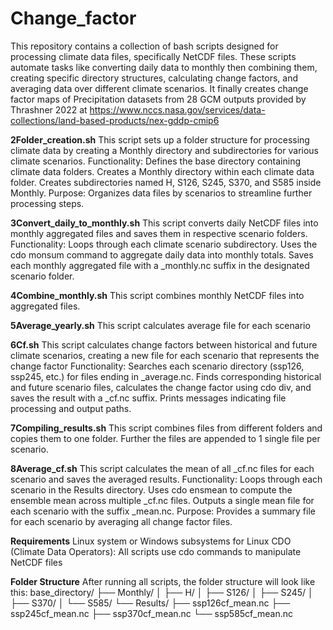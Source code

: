 # Change_factor
This repository contains a collection of bash scripts designed for processing climate data files, specifically NetCDF files. These scripts automate tasks like converting daily data to monthly then combining them, creating specific directory structures, calculating change factors, and averaging data over different climate scenarios.
It finally creates change factor maps of Precipitation datasets from 28 GCM outputs provided by Thrashner 2022 at https://www.nccs.nasa.gov/services/data-collections/land-based-products/nex-gddp-cmip6

**2Folder_creation.sh**
This script sets up a folder structure for processing climate data by creating a Monthly directory and subdirectories for various climate scenarios.
Functionality:
Defines the base directory containing climate data folders.
Creates a Monthly directory within each climate data folder.
Creates subdirectories named H, S126, S245, S370, and S585 inside Monthly.
Purpose:
Organizes data files by scenarios to streamline further processing steps.

**3Convert_daily_to_monthly.sh**
This script converts daily NetCDF files into monthly aggregated files and saves them in respective scenario folders.
Functionality:
Loops through each climate scenario subdirectory.
Uses the cdo monsum command to aggregate daily data into monthly totals.
Saves each monthly aggregated file with a _monthly.nc suffix in the designated scenario folder.

**4Combine_monthly.sh**
This script combines monthly NetCDF files into aggregated files.

**5Average_yearly.sh**
This script calculates average file for each scenario

**6Cf.sh**
This script calculates change factors between historical and future climate scenarios, creating a new file for each scenario that represents the change factor
Functionality:
Searches each scenario directory (ssp126, ssp245, etc.) for files ending in _average.nc.
Finds corresponding historical and future scenario files, calculates the change factor using cdo div, and saves the result with a _cf.nc suffix.
Prints messages indicating file processing and output paths.

**7Compiling_results.sh**
This script combines files from different folders and copies them to one folder. Further the files are appended to 1 single file per scenario.

**8Average_cf.sh**
This script calculates the mean of all _cf.nc files for each scenario and saves the averaged results.
Functionality:
Loops through each scenario in the Results directory.
Uses cdo ensmean to compute the ensemble mean across multiple _cf.nc files.
Outputs a single mean file for each scenario with the suffix _mean.nc.
Purpose:
Provides a summary file for each scenario by averaging all change factor files.

**Requirements**
Linux system or Windows subsystems for Linux
CDO (Climate Data Operators): All scripts use cdo commands to manipulate NetCDF files

**Folder Structure**
After running all scripts, the folder structure will look like this:
base_directory/
├── Monthly/
│   ├── H/
│   ├── S126/
│   ├── S245/
│   ├── S370/
│   └── S585/
└── Results/
    ├── ssp126cf_mean.nc
    ├── ssp245cf_mean.nc
    ├── ssp370cf_mean.nc
    └── ssp585cf_mean.nc

